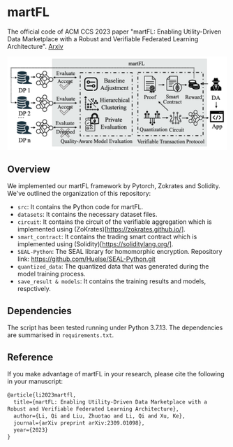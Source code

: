 # martFL
The official code of ACM CCS 2023 paper "martFL: Enabling Utility-Driven Data Marketplace with a Robust and Verifiable Federated Learning Architecture". [Arxiv](https://arxiv.org/abs/2309.01098)

![martFL](figure/martFL.png)

## Overview

We implemented our martFL framework by Pytorch, Zokrates and Solidity. We've outlined the organization of this repository:

- `src`: It contains the Python code for martFL.
- `datasets`: It contains the necessary dataset files.
- `circuit`: It contains the circuit of the verifiable aggregation which is implemented using (ZoKrates)[https://zokrates.github.io/]. 
- `smart_contract`: It contains the trading smart contract which is implemented using (Solidity)[https://soliditylang.org/].
- `SEAL-Python`: The SEAL library for homomorphic encryption. Repository link: https://github.com/Huelse/SEAL-Python.git
- `quantized_data`: The quantized data that was generated during the model training process.
- `save_result & models`: It contains the training results and models, respctively.

## Dependencies

The script has been tested running under Python 3.7.13. The dependencies are summarised in `requirements.txt`.

## Reference
If you make advantage of martFL in your research, please cite the following in your manuscript:

```
@article{li2023martfl,
  title={martFL: Enabling Utility-Driven Data Marketplace with a Robust and Verifiable Federated Learning Architecture},
  author={Li, Qi and Liu, Zhuotao and Li, Qi and Xu, Ke},
  journal={arXiv preprint arXiv:2309.01098},
  year={2023}
}
```
